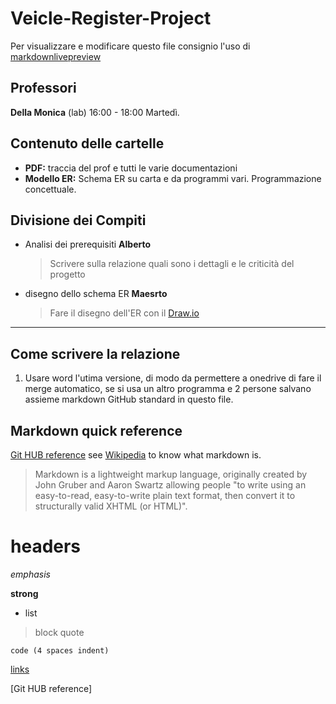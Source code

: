 # Veicle-Register-Project

Per visualizzare e modificare questo file consignio l'uso di [markdownlivepreview](https://markdownlivepreview.com/)

## Professori
**Della Monica** (lab) 16:00 - 18:00 Martedì.

Contenuto delle cartelle
----

* **PDF:** traccia del prof e tutti le varie documentazioni
* **Modello ER:** Schema ER su carta e da programmi vari. Programmazione concettuale.



Divisione dei Compiti
----
* Analisi dei prerequisiti **Alberto**

    > Scrivere sulla relazione quali sono i dettagli e le criticità del progetto

* disegno dello schema ER **Maesrto**

    > Fare il disegno dell'ER con il [Draw.io](https://draw.io)


----
## Come scrivere la relazione
1. Usare word l'utima versione, di modo da permettere a onedrive di fare il merge automatico, se si usa un altro programma e 2 persone salvano assieme markdown GitHub standard in questo file.


## Markdown quick reference
[Git HUB reference](https://github.com/evilstreak/markdown-js) see [Wikipedia](https://en.wikipedia.org/wiki/Markdown) to know what markdown is.

> Markdown is a lightweight markup language, originally created by John Gruber and Aaron Swartz allowing people "to write using an easy-to-read, easy-to-write plain text format, then convert it to structurally valid XHTML (or HTML)".

# headers

*emphasis*

**strong**

* list

>block quote

    code (4 spaces indent)

[links](https://wikipedia.org)

[Git HUB reference]
